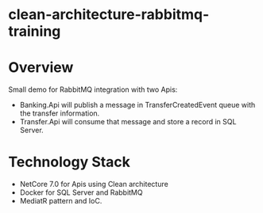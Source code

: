# clean-architecture-rabbitmq-training

# **Overview**
Small demo for RabbitMQ integration with two Apis:
* Banking.Api will publish a message in TransferCreatedEvent queue with the transfer information.
* Transfer.Api will consume that message and store a record in SQL Server.

# **Technology Stack**
* NetCore 7.0 for Apis using Clean architecture
* Docker for SQL Server and RabbitMQ
* MediatR pattern and IoC. 